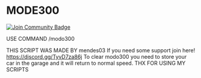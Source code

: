 # MODE300
<a href="https://discord.gg/TyvD7za86j"><img src="https://img.shields.io/discord/1147566672589357168.svg?style=flat&label=Join%20Community&color=7289DA" alt="Join Community Badge"/></a>


USE COMMAND /modo300

THIS SCRIPT WAS MADE BY mendes03
If you need some support join here! https://discord.gg/TyvD7za86j
To clear modo300 you need to store your car in the garage and it will return to normal speed.
THX FOR USING MY SCRIPTS
